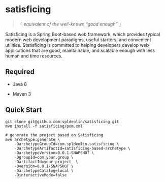 # satisficing

> 「 *equivalent of the well-known “good enough”* 」

Satisficing is a Spring Boot-based web framework, which provides typical modern web development paradigms, useful starters, and convenient utilities. Statisficing is committed to helping developers develop web applications that are good, maintainable, and scalable enough with less human and time resources.

## Required

- Java 8

- Maven 3

## Quick Start

```shell
git clone git@github.com:spldeolin/satisficing.git
mvn install -f satisficing/pom.xml

# generate the project based on Satisficing
mvn archetype:generate \
    -DarchetypeGroupId=com.spldeolin.satisficing \
    -DarchetypeArtifactId=satisficing-based-archetype \
    -DarchetypeVersion=0.0.1-SNAPSHOT \
    -DgroupId=com.your.group \
    -DartifactId=your-project  \
    -Dversion=0.0.1-SNAPSHOT \
    -DarchetypeCatalog=local \
    -DinteractiveMode=false
```
